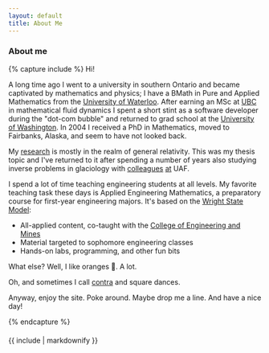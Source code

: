 ```yaml
---
layout: default
title: About Me
---
```


### About me

{% capture include %}
Hi!

A long time ago I went to a university in southern Ontario and
became captivated by mathematics and physics; I have a BMath in Pure
and Applied Mathematics from the [University of Waterloo](https://uwaterloo.ca/math/).  After 
earning an MSc at [UBC](https://www.math.ubc.ca) 
in mathematical fluid dynamics I spent a short 
stint as a software developer during the "dot-com bubble" 
and returned to grad school at the [University of Washington](https://math.washington.edu).
In 2004 I received a PhD in Mathematics, moved to Fairbanks, Alaska, 
and seem to have not looked back.

My [research](research.html) is mostly in the realm of general relativity.
This was my thesis topic and I've returned to it after spending a number
of years also studying inverse problems in glaciology with 
[colleagues](https://www.uaf.edu/experts/martin-truffer.php) [at](https://bueler.github.io) UAF.

I spend a lot of time teaching engineering students at all levels.
My favorite teaching task these days is Applied Engineering Mathematics,
a preparatory course for  first-year engineering majors. 
It's based on the [Wright State Model](https://engineering-computer-science.wright.edu/research/engineering-mathematics-topics-and-materials):
  * All-applied content, co-taught with the [College of Engineering and Mines](https://www.uaf.edu/cem/)
  * Material targeted to sophomore engineering classes
  * Hands-on labs, programming, and other fun bits

What else? Well, I like oranges 🍊. A lot.

Oh, and sometimes I call [contra](https://contraborealis.org) and square dances.

Anyway, enjoy the site. Poke around. Maybe drop me a line. And have a nice day!

{% endcapture %}
<div class="card" style="margin-top: 20px">
{{ include | markdownify }}
</div>

